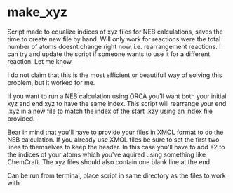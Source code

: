 # make_xyz
Script made to equalize indices of xyz files for NEB calculations, saves the time to create new file by hand.
Will only work for reactions were the total number of atoms doesnt change right now, i.e. rearrangement reactions.
I can try and update the script if someone wants to use it for a different reaction. Let me know.

I do not claim that this is the most efficient or beautifull way of solving this problem, but it worked for me.

If you want to run a NEB calculation using ORCA you'll want both your initial xyz and end xyz to have the same 
index. This script will rearrange your end .xyz in a new file to match the index of the start .xzy using an index 
file provided.

Bear in mind that you'll have to provide your files in XMOL format to do the NEB calculation. If you already use
XMOL files be sure to set the first two lines to themselves to keep the header. In this case you'll have to add
+2 to the indices of your atoms which you've aquired using something like ChemCraft. The xyz files should also 
contain one blank line at the end.

Can be run from terminal, place script in same directory as the files to work with.
